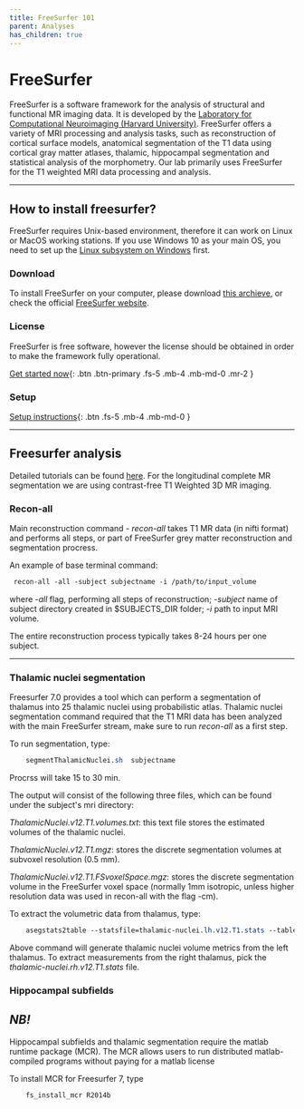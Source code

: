 ```yaml
---
title: FreeSurfer 101
parent: Analyses
has_children: true
---
```


# FreeSurfer
FreeSurfer is a software framework for the analysis of structural and functional MR imaging data. It is developed by the [Laboratory for Computational Neuroimaging (Harvard University)](https://martinos.org/). FreeSurfer offers a variety of MRI processing and analysis tasks, such as reconstruction of cortical surface models, anatomical segmentation of the T1 data using cortical gray matter atlases, thalamic, hippocampal segmentation and statistical analysis of the morphometry. Our lab primarily uses FreeSurfer for the T1 weighted MRI data processing and analysis.

---

## How to install freesurfer?
FreeSurfer requires Unix-based environment, therefore it can work on Linux or MacOS working stations. If you use Windows 10 as your main OS, you need to set up the [Linux subsystem on Windows](https://hungs.github.io/hodaie/computing/setup.html) first.

### Download
To install FreeSurfer on your computer, please download [this archieve](https://surfer.nmr.mgh.harvard.edu/pub/dist/freesurfer/7.1.1/freesurfer-linux-centos6_x86_64-7.1.1.tar.gz), or check the official [FreeSurfer website](https://freesurfer.net).

### License

FreeSurfer is free software, however the license  should be obtained in order to make the framework fully operational.

[Get started now](https://surfer.nmr.mgh.harvard.edu/registration.html){: .btn .btn-primary .fs-5 .mb-4 .mb-md-0 .mr-2 }


### Setup

[Setup instructions](https://hungs.github.io/hodaie/analyses/setup-freesurfer.html){: .btn .fs-5 .mb-4 .mb-md-0 }


---

## Freesurfer analysis


Detailed tutorials can be found [here](https://surfer.nmr.mgh.harvard.edu/fswiki/Tutorials).
For the longitudinal complete MR segmentation we are using contrast-free T1 Weighted 3D MR imaging.

### Recon-all
Main reconstruction command - _recon-all_ takes T1 MR data (in nifti format) and performs all steps, or part of FreeSurfer grey matter reconstruction and segmentation procress.

An example of base terminal command:

```scss
 recon-all -all -subject subjectname -i /path/to/input_volume
 ```
where _-all_ flag, performing all steps of reconstruction; _-subject_ name of subject directory created in $SUBJECTS_DIR folder; _-i_ path to input MRI volume.

The entire reconstruction process typically takes 8-24 hours per one subject.


---

### Thalamic nuclei segmentation

Freesurfer 7.0 provides a tool which can perform a segmentation of thalamus into 25 thalamic nuclei using probabilistic atlas.
Thalamic nuclei segmentation command required that the T1 MRI data has been analyzed with the main FreeSurfer stream, make sure to run _recon-all_ as a first step.

To run segmentation, type:

```scss
    segmentThalamicNuclei.sh  subjectname
```
Procrss will take 15 to 30 min.

The output will consist of the following three files, which can be found under the subject's mri directory:

_ThalamicNuclei.v12.T1.volumes.txt_: this text file stores the estimated volumes of the thalamic nuclei.

_ThalamicNuclei.v12.T1.mgz_: stores the discrete segmentation volumes at subvoxel resolution (0.5 mm).

_ThalamicNuclei.v12.T1.FSvoxelSpace.mgz_: stores the discrete segmentation volume in the FreeSurfer voxel space (normally 1mm isotropic, unless higher resolution data was used in recon-all with the flag -cm).

To extract the volumetric data from thalamus, type:
```scss
    asegstats2table --statsfile=thalamic-nuclei.lh.v12.T1.stats --tablefile=path/to/output/directory/tablefile.txt --subjects subjectname1 subjectname2
```
Above command will generate thalamic nuclei volume metrics from the left thalamus. To extract measurements from the right thalamus, pick the _thalamic-nuclei.rh.v12.T1.stats_ file.

### Hippocampal subfields





## _NB!_
Hippocampal subfields and thalamic segmentation require the matlab runtime package (MCR). The MCR allows users to run distributed matlab-compiled programs without paying for a matlab license

To install MCR for Freesurfer 7, type
```scss
    fs_install_mcr R2014b
```
